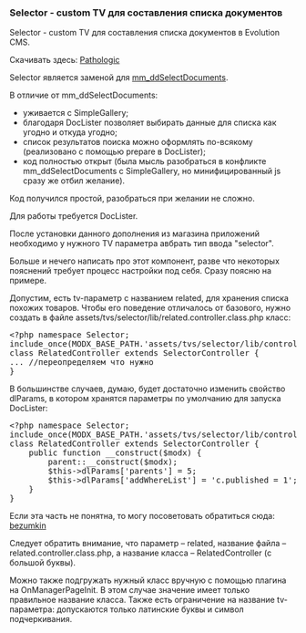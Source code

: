 
<meta http-equiv="Content-Type" content="text/html; charset=utf-8">
<h3>Selector - custom TV для составления списка документов </h3>
Selector - custom TV для составления списка документов в Evolution CMS.
<p>Скачивать здесь: <i class="fa fa-github fa-lg text-primary"></i> <a href="https://github.com/Pathologic/Selector" rel="nofollow" target="_blank">Pathologic</a></p>
<p>Selector является заменой для <a href="129.html" title="mm_ddSelectDocuments" target="_blank">mm_ddSelectDocuments</a>.</p>
<p>В отличие от mm_ddSelectDocuments:</p>
<ul>
	<li>уживается с SimpleGallery;</li>
	<li>благодаря DocLister позволяет выбирать данные для списка как угодно и откуда угодно;</li>
	<li>список результатов поиска можно оформлять по-всякому (реализовано с помощью prepare в DocLister);</li>
	<li>код полностью открыт (была мысль разобраться в конфликте mm_ddSelectDocuments с SimpleGallery, но минифицированный js сразу же отбил желание).</li>
</ul>
<p>Код получился простой, разобраться при желании не сложно.</p>
<p>Для работы требуется DocLister.</p>
<p>После установки данного дополнения из магазина приложений необходимо у нужного TV параметра авбрать тип ввода "selector".</p>
<p>Больше и нечего написать про этот компонент, разве что некоторых пояснений требует процесс настройки под себя. Сразу поясню на примере.</p>
<p>Допустим, есть tv-параметр c названием related, для хранения списка похожих товаров. Чтобы его поведение отличалось от базового, нужно создать в файле assets/tvs/selector/lib/related.controller.class.php класс:</p>
<pre class="brush: php;">
&lt;?php namespace Selector;
include_once(MODX_BASE_PATH.'assets/tvs/selector/lib/controller.class.php');
class RelatedController extends SelectorController {
... //переопределяем что нужно
}
</pre>

<p>В большинстве случаев, думаю, будет достаточно изменить свойство dlParams, в котором хранятся параметры по умолчанию для запуска DocLister:</p>
<pre class="brush: php;">
&lt;?php namespace Selector;
include_once(MODX_BASE_PATH.'assets/tvs/selector/lib/controller.class.php');
class RelatedController extends SelectorController {
    public function __construct($modx) {
        parent::__construct($modx);
        $this-&gt;dlParams['parents'] = 5;
        $this-&gt;dlParams['addWhereList'] = 'c.published = 1';
    }
}
</pre>
<p>Если эта часть не понятна, то могу посоветовать обратиться сюда: <a href="https://bezumkin.ru/training/course3/" rel="nofollow" target="_blank">bezumkin</a></p>
<p>Следует обратить внимание, что параметр – related, название файла – related.controller.class.php, а название класса – RelatedController (с большой буквы).</p>
<p>Можно также подгружать нужный класс вручную с помощью плагина на OnManagerPageInit. В этом случае значение имеет только правильное название класса. Также есть ограничение на название tv-параметра: допускаются только латинские буквы и символ подчеркивания.</p>
